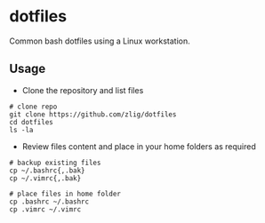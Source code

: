 # dotfiles

Common bash dotfiles using a Linux workstation.

## Usage

* Clone the repository and list files
```
# clone repo
git clone https://github.com/zlig/dotfiles
cd dotfiles
ls -la
```
* Review files content and place in your home folders as required
```
# backup existing files
cp ~/.bashrc{,.bak}
cp ~/.vimrc{,.bak}

# place files in home folder
cp .bashrc ~/.bashrc
cp .vimrc ~/.vimrc
```
 
